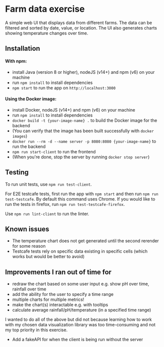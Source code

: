 # Farm data exercise
A simple web UI that displays data from different farms. The data can be filtered 
and sorted by date, value, or location.
The UI also generates charts showing temperature changes over time.

## Installation

#### With npm:
- install Java (version 8 or higher), nodeJS (v14+) and npm (v6) on your machine
- run `npm install` to install dependencies
- `npm start` to run the app on `http://localhost:3000`

#### Using the Docker image:
- install Docker, nodeJS (v14+) and npm (v6) on your machine
- run `npm install` to install dependencies
- `docker build -t {your-image-name} .` to build the Docker image for the backend
- (You can verify that the image has been built successfully with `docker images`)
- `docker run --rm -d --name server -p 8080:8080 {your-image-name}` to run the backend
- `npm run start-client` to run the frontend
- (When you're done, stop the server by running `docker stop server`)

## Testing

To run unit tests, use `npm run test-client`.

For E2E testcafe tests, first run the app with `npm start` and then run `npm run test-testcafe`.
By default this command uses Chrome. If you would like to run the tests in firefox,
run `npm run test-testcafe-firefox`.

Use `npm run lint-client` to run the linter.

## Known issues
- The temperature chart does not get generated until the second rerender for some reason
- Testcafe tests rely on specific data existing in specific cells (which works but would be 
better to avoid)

## Improvements I ran out of time for
- redraw the chart based on some user input e.g. show pH over time, rainfall over time
- add the ability for the user to specify a time range
- multiple charts for multiple metrics!
- make the chart(s) interactable e.g. with tooltips
- calculate average rainfall/pH/temperature (in a specified time range)

I wanted to do all of the above but did not because learning how to work with my chosen
data visualization library was too time-consuming and not my top priority in this exercise.

- Add a fakeAPI for when the client is being run without the server